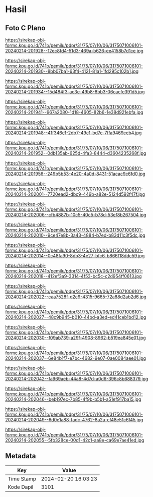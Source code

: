 # Hasil

## Foto C Plano

https://sirekap-obj-formc.kpu.go.id/741b/pemilu/pdpr/31/75/07/10/06/3175071006101-20240214-201928--12ec8fd4-51d3-469a-b626-ee4158b7d1ce.jpg

https://sirekap-obj-formc.kpu.go.id/741b/pemilu/pdpr/31/75/07/10/06/3175071006101-20240214-201930--8bb07ba1-63f4-4121-81a1-1fd295c102b1.jpg

https://sirekap-obj-formc.kpu.go.id/741b/pemilu/pdpr/31/75/07/10/06/3175071006101-20240214-201934--15d484f3-ac3e-49b8-8bb3-06cacfe391d5.jpg

https://sirekap-obj-formc.kpu.go.id/741b/pemilu/pdpr/31/75/07/10/06/3175071006101-20240214-201941--967a2080-1d18-4605-82b6-1e38d921ebfa.jpg

https://sirekap-obj-formc.kpu.go.id/741b/pemilu/pdpr/31/75/07/10/06/3175071006101-20240214-201948--41f346e1-2db7-49c1-bd7e-7ffa9469ceb4.jpg

https://sirekap-obj-formc.kpu.go.id/741b/pemilu/pdpr/31/75/07/10/06/3175071006101-20240214-201952--0db135ab-625d-4fa3-8444-d3604235268f.jpg

https://sirekap-obj-formc.kpu.go.id/741b/pemilu/pdpr/31/75/07/10/06/3175071006101-20240214-201956--249b5b53-4e20-4a0d-8431-51acac9c6fd0.jpg

https://sirekap-obj-formc.kpu.go.id/741b/pemilu/pdpr/31/75/07/10/06/3175071006101-20240214-202001--7720ead2-dbc9-449b-a82e-5124d592f47f.jpg

https://sirekap-obj-formc.kpu.go.id/741b/pemilu/pdpr/31/75/07/10/06/3175071006101-20240214-202006--cfb4887b-10c5-40c5-b78d-53ef8b267504.jpg

https://sirekap-obj-formc.kpu.go.id/741b/pemilu/pdpr/31/75/07/10/06/3175071006101-20240214-202010--9ce47e8b-3a43-4884-b7ed-b83d11c3f5dc.jpg

https://sirekap-obj-formc.kpu.go.id/741b/pemilu/pdpr/31/75/07/10/06/3175071006101-20240214-202014--0c48fa90-8db3-4e27-bfc6-b866f18ddc59.jpg

https://sirekap-obj-formc.kpu.go.id/741b/pemilu/pdpr/31/75/07/10/06/3175071006101-20240214-202018--412ef3a9-3314-4f53-bc5c-c2d954ff0613.jpg

https://sirekap-obj-formc.kpu.go.id/741b/pemilu/pdpr/31/75/07/10/06/3175071006101-20240214-202022--caa7528f-d2c9-4315-9665-72a88d2ab2d6.jpg

https://sirekap-obj-formc.kpu.go.id/741b/pemilu/pdpr/31/75/07/10/06/3175071006101-20240214-202027--48c9b945-b010-44bd-a3ed-ed41ceb1bd12.jpg

https://sirekap-obj-formc.kpu.go.id/741b/pemilu/pdpr/31/75/07/10/06/3175071006101-20240214-202030--f09ab739-a29f-4908-8962-b519ea845e01.jpg

https://sirekap-obj-formc.kpu.go.id/741b/pemilu/pdpr/31/75/07/10/06/3175071006101-20240214-202037--6e84b1f7-e7bc-4682-9e07-0ae0084aee01.jpg

https://sirekap-obj-formc.kpu.go.id/741b/pemilu/pdpr/31/75/07/10/06/3175071006101-20240214-202042--fa969aeb-44a8-4d7d-a0d6-396c8b688379.jpg

https://sirekap-obj-formc.kpu.go.id/741b/pemilu/pdpr/31/75/07/10/06/3175071006101-20240214-202046--beb197ec-7b85-4f9b-b5b1-a51ef917ba15.jpg

https://sirekap-obj-formc.kpu.go.id/741b/pemilu/pdpr/31/75/07/10/06/3175071006101-20240214-202049--6d0e1a88-fadc-4762-8a2a-cf48e51c6f45.jpg

https://sirekap-obj-formc.kpu.go.id/741b/pemilu/pdpr/31/75/07/10/06/3175071006101-20240214-202055--5fb328ce-00d1-42c1-aa8e-ca69e7ae41ed.jpg


## Metadata

| Key        | Value               |
| ---------- | ------------------- |
| Time Stamp | 2024-02-20 16:03:23 |
| Kode Dapil | 3101                |



